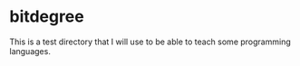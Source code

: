 # bitdegree

This is a test directory that I will use to be able to teach some programming languages.
